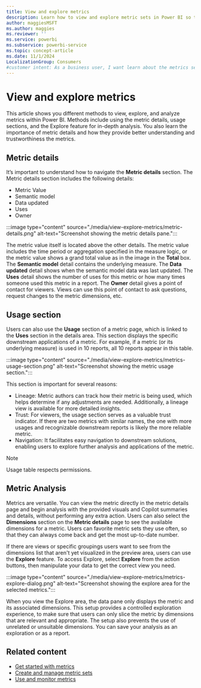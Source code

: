 ```yaml
---
title: View and explore metrics
description: Learn how to view and explore metric sets in Power BI so that your members of your organization can find and reuse key metrics.
author: maggiesMSFT
ms.author: maggies
ms.reviewer: ''
ms.service: powerbi
ms.subservice: powerbi-service
ms.topic: concept-article
ms.date: 11/1/2024
LocalizationGroup: Consumers
#customer intent: As a business user, I want learn about the metrics sections in Power BI so that I can understand the insights the metrics are giving me.
---
```


# View and explore metrics

This article shows you different methods to view, explore, and analyze metrics within Power BI. Methods include using the metric details, usage sections, and the Explore feature for in-depth analysis. You also learn the importance of metric details and how they provide better understanding and trustworthiness the metrics.


## Metric details

It’s important to understand how to navigate the **Metric details** section. The Metric details section includes the following details:

- Metric Value
- Semantic model
- Data updated
- Uses
- Owner

:::image type="content" source="./media/view-explore-metrics/metric-details.png" alt-text="Screenshot showing the metric details pane.":::

The metric value itself is located above the other details. The metric value includes the time period or aggregation specified in the measure logic, or the metric value shows a grand total value as in the image in the **Total** box. The **Semantic model** detail contains the underlying measure. The **Data updated** detail shows when the semantic model data was last updated. The **Uses** detail shows the number of uses for this metric or how many times someone used this metric in a report. The **Owner** detail gives a point of contact for viewers. Views can use this point of contact to ask questions, request changes to the metric dimensions, etc.

## Usage section

Users can also use the **Usage** section of a metric page, which is linked to the **Uses** section in the details area. This section displays the specific downstream applications of a metric. For example, if a metric (or its underlying measure) is used in 10 reports, all 10 reports appear in this table.

:::image type="content" source="./media/view-explore-metrics/metrics-usage-section.png" alt-text="Screenshot showing the metric usage section.":::

This section is important for several reasons:

- Lineage: Metric authors can track how their metric is being used, which helps determine if any adjustments are needed. Additionally, a lineage view is available for more detailed insights.
- Trust: For viewers, the usage section serves as a valuable trust indicator. If there are two metrics with similar names, the one with more usages and recognizable downstream reports is likely the more reliable metric.
- Navigation: It facilitates easy navigation to downstream solutions, enabling users to explore further analysis and applications of the metric.

> [!NOTE]
> Usage table respects permissions.

## Metric Analysis

Metrics are versatile. You can view the metric directly in the metric details page and begin analysis with the provided visuals and Copilot summaries and details, without performing any extra action. Users can also select the **Dimensions** section on the **Metric details** page to see the available dimensions for a metric. Users can favorite metric sets they use often, so that they can always come back and get the most up-to-date number.

If there are views or specific groupings users want to see from the dimensions list that aren't yet visualized in the preview area, users can use the **Explore** feature. To access Explore, select **Explore** from the action buttons, then manipulate your data to get the correct view you need.

:::image type="content" source="./media/view-explore-metrics/metrics-explore-dialog.png" alt-text="Screenshot showing the explore area for the selected metrics.":::

When you view the Explore area, the data pane only displays the metric and its associated dimensions. This setup provides a controlled exploration experience, to make sure that users can only slice the metric by dimensions that are relevant and appropriate. The setup also prevents the use of unrelated or unsuitable dimensions. You can save your analysis as an exploration or as a report.

## Related content

- [Get started with metrics](create-metric-sets.md)
- [Create and manage metric sets](create-metric-sets.md)
- [Use and monitor metrics](use-monitor-metrics.md)
